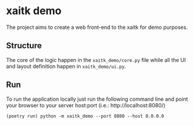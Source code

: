 # xaitk demo

The project aims to create a web front-end to the xaitk for demo purposes.

## Structure

The core of the logic happen in the `xaitk_demo/core.py` file while all the UI and layout definition happen in `xaitk_demo/ui.py`.

## Run

To run the application locally just run the following command line and point your browser to your server host:port (i.e.: http://localhost:8080/)

```
(poetry run) python -m xaitk_demo --port 8080 --host 0.0.0.0
```
